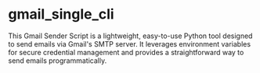 # gmail_single_cli
This Gmail Sender Script is a lightweight, easy-to-use Python tool designed to send emails via Gmail's SMTP server. It leverages environment variables for secure credential management and provides a straightforward way to send emails programmatically.
